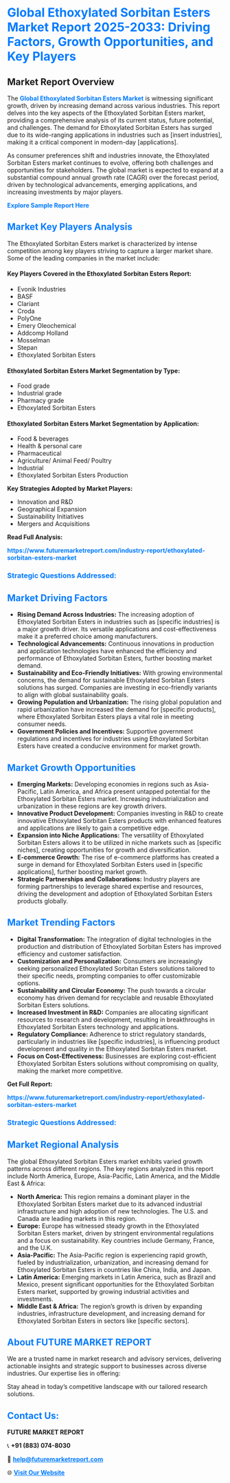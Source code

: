 <h1 style="color: #007BFF;">Global Ethoxylated Sorbitan Esters Market Report 2025-2033: Driving Factors, Growth Opportunities, and Key Players</h1>

<section id="overview">
<h2>Market Report Overview</h2>
<p>The <a href="https://www.futuremarketreport.com/industry-report/ethoxylated-sorbitan-esters-market" style="color: #007BFF; text-decoration: none;"><strong>Global Ethoxylated Sorbitan Esters Market</strong></a> is witnessing significant growth, driven by increasing demand across various industries. This report delves into the key aspects of the Ethoxylated Sorbitan Esters market, providing a comprehensive analysis of its current status, future potential, and challenges. The demand for Ethoxylated Sorbitan Esters has surged due to its wide-ranging applications in industries such as [insert industries], making it a critical component in modern-day [applications].</p>
<p>As consumer preferences shift and industries innovate, the Ethoxylated Sorbitan Esters market continues to evolve, offering both challenges and opportunities for stakeholders. The global market is expected to expand at a substantial compound annual growth rate (CAGR) over the forecast period, driven by technological advancements, emerging applications, and increasing investments by major players.</p>
</section>

<section id="overview">
<p><a href="https://www.futuremarketreport.com/request-sample/reportId=109860" style="color: #007BFF; text-decoration: none;"><strong>Explore Sample Report Here</strong></a></p>
</section>

<section id="key-players">
<h2 style="color: #007BFF;">Market Key Players Analysis</h2>
<p>The Ethoxylated Sorbitan Esters market is characterized by intense competition among key players striving to capture a larger market share. Some of the leading companies in the market include:</p>
<h4>Key Players Covered in the Ethoxylated Sorbitan Esters Report:</h4>
<ul><li>Evonik Industries</li><li>BASF</li><li>Clariant</li><li>Croda</li><li>PolyOne</li><li>Emery Oleochemical</li><li>Addcomp Holland</li><li>Mosselman</li><li>Stepan</li><li>Ethoxylated Sorbitan Esters</li></ul>
<h4>Ethoxylated Sorbitan Esters Market Segmentation by Type:</h4>
<ul><li>Food grade</li><li>Industrial grade</li><li>Pharmacy grade</li><li>Ethoxylated Sorbitan Esters</li></ul>

<h4>Ethoxylated Sorbitan Esters Market Segmentation by Application:</h4>
<ul><li>Food &amp; beverages</li><li>Health &amp; personal care</li><li>Pharmaceutical</li><li>Agriculture/ Animal Feed/ Poultry</li><li>Industrial</li><li>Ethoxylated Sorbitan Esters Production</li></ul>
<p><strong>Key Strategies Adopted by Market Players:</strong></p>
<ul>
<li>Innovation and R&D</li>
<li>Geographical Expansion</li>
<li>Sustainability Initiatives</li>
<li>Mergers and Acquisitions</li>
</ul>
</section>

<section>
<p><strong>Read Full Analysis: </strong></p><a href="https://www.futuremarketreport.com/industry-report/ethoxylated-sorbitan-esters-market" style="color: #007BFF; text-decoration: none;"><strong>https://www.futuremarketreport.com/industry-report/ethoxylated-sorbitan-esters-market</strong></a>
<h3 style="color: #007BFF;">Strategic Questions Addressed:</h3>
</section>

<section id="driving-factors">
<h2 style="color: #007BFF;">Market Driving Factors</h2>
<ul>
<li><strong>Rising Demand Across Industries:</strong> The increasing adoption of Ethoxylated Sorbitan Esters in industries such as [specific industries] is a major growth driver. Its versatile applications and cost-effectiveness make it a preferred choice among manufacturers.</li>
<li><strong>Technological Advancements:</strong> Continuous innovations in production and application technologies have enhanced the efficiency and performance of Ethoxylated Sorbitan Esters, further boosting market demand.</li>
<li><strong>Sustainability and Eco-Friendly Initiatives:</strong> With growing environmental concerns, the demand for sustainable Ethoxylated Sorbitan Esters solutions has surged. Companies are investing in eco-friendly variants to align with global sustainability goals.</li>
<li><strong>Growing Population and Urbanization:</strong> The rising global population and rapid urbanization have increased the demand for [specific products], where Ethoxylated Sorbitan Esters plays a vital role in meeting consumer needs.</li>
<li><strong>Government Policies and Incentives:</strong> Supportive government regulations and incentives for industries using Ethoxylated Sorbitan Esters have created a conducive environment for market growth.</li>
</ul>
</section>

<section id="growth-opportunities">
<h2 style="color: #007BFF;">Market Growth Opportunities</h2>
<ul>
<li><strong>Emerging Markets:</strong> Developing economies in regions such as Asia-Pacific, Latin America, and Africa present untapped potential for the Ethoxylated Sorbitan Esters market. Increasing industrialization and urbanization in these regions are key growth drivers.</li>
<li><strong>Innovative Product Development:</strong> Companies investing in R&D to create innovative Ethoxylated Sorbitan Esters products with enhanced features and applications are likely to gain a competitive edge.</li>
<li><strong>Expansion into Niche Applications:</strong> The versatility of Ethoxylated Sorbitan Esters allows it to be utilized in niche markets such as [specific niches], creating opportunities for growth and diversification.</li>
<li><strong>E-commerce Growth:</strong> The rise of e-commerce platforms has created a surge in demand for Ethoxylated Sorbitan Esters used in [specific applications], further boosting market growth.</li>
<li><strong>Strategic Partnerships and Collaborations:</strong> Industry players are forming partnerships to leverage shared expertise and resources, driving the development and adoption of Ethoxylated Sorbitan Esters products globally.</li>
</ul>
</section>

<section id="trending-factors">
<h2 style="color: #007BFF;">Market Trending Factors</h2>
<ul>
<li><strong>Digital Transformation:</strong> The integration of digital technologies in the production and distribution of Ethoxylated Sorbitan Esters has improved efficiency and customer satisfaction.</li>
<li><strong>Customization and Personalization:</strong> Consumers are increasingly seeking personalized Ethoxylated Sorbitan Esters solutions tailored to their specific needs, prompting companies to offer customizable options.</li>
<li><strong>Sustainability and Circular Economy:</strong> The push towards a circular economy has driven demand for recyclable and reusable Ethoxylated Sorbitan Esters solutions.</li>
<li><strong>Increased Investment in R&D:</strong> Companies are allocating significant resources to research and development, resulting in breakthroughs in Ethoxylated Sorbitan Esters technology and applications.</li>
<li><strong>Regulatory Compliance:</strong> Adherence to strict regulatory standards, particularly in industries like [specific industries], is influencing product development and quality in the Ethoxylated Sorbitan Esters market.</li>
<li><strong>Focus on Cost-Effectiveness:</strong> Businesses are exploring cost-efficient Ethoxylated Sorbitan Esters solutions without compromising on quality, making the market more competitive.</li>
</ul>
</section>

<section>
<p><strong>Get Full Report: </strong></p><a href="https://www.futuremarketreport.com/industry-report/ethoxylated-sorbitan-esters-market" style="color: #007BFF; text-decoration: none;"><strong>https://www.futuremarketreport.com/industry-report/ethoxylated-sorbitan-esters-market</strong></a>
<h3 style="color: #007BFF;">Strategic Questions Addressed:</h3>
</section>


<section id="regional-analysis">
<h2 style="color: #007BFF;">Market Regional Analysis</h2>
<p>The global Ethoxylated Sorbitan Esters market exhibits varied growth patterns across different regions. The key regions analyzed in this report include North America, Europe, Asia-Pacific, Latin America, and the Middle East & Africa:</p>
<ul>
<li><strong>North America:</strong> This region remains a dominant player in the Ethoxylated Sorbitan Esters market due to its advanced industrial infrastructure and high adoption of new technologies. The U.S. and Canada are leading markets in this region.</li>
<li><strong>Europe:</strong> Europe has witnessed steady growth in the Ethoxylated Sorbitan Esters market, driven by stringent environmental regulations and a focus on sustainability. Key countries include Germany, France, and the U.K.</li>
<li><strong>Asia-Pacific:</strong> The Asia-Pacific region is experiencing rapid growth, fueled by industrialization, urbanization, and increasing demand for Ethoxylated Sorbitan Esters in countries like China, India, and Japan.</li>
<li><strong>Latin America:</strong> Emerging markets in Latin America, such as Brazil and Mexico, present significant opportunities for the Ethoxylated Sorbitan Esters market, supported by growing industrial activities and investments.</li>
<li><strong>Middle East & Africa:</strong> The region’s growth is driven by expanding industries, infrastructure development, and increasing demand for Ethoxylated Sorbitan Esters in sectors like [specific sectors].</li>
</ul>
</section>

<footer>
<h2 style="color: #007BFF;">About FUTURE MARKET REPORT</h2>
<p>We are a trusted name in market research and advisory services, delivering actionable insights and strategic support to businesses across diverse industries. Our expertise lies in offering:</p>

<p>Stay ahead in today’s competitive landscape with our tailored research solutions.</p>

<h2 style="color: #007BFF;">Contact Us:</h2>
<p><strong>FUTURE MARKET REPORT</strong></p>
<p>📞 <strong>+91 (883) 074-8030</strong></p>
<p>📧 <strong><a href="mailto:help@futuremarketreport.com" style="color: #007BFF;">help@futuremarketreport.com</a></strong></p>
<p>🌐 <strong><a href="https://www.futuremarketreport.com/" style="color: #007BFF;">Visit Our Website</a></strong></p>
</footer>